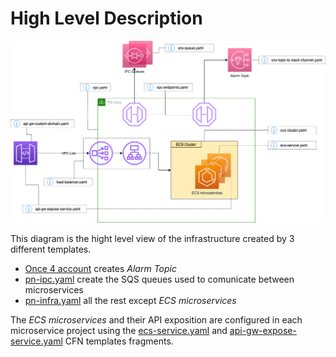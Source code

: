 # High Level Description
![diagram](docs/base_infrastructure.drawio.png)

This diagram is the hight level view of the infrastructure created by 3 different templates.

- [Once 4 account](once4account) creates _Alarm Topic_ 
- [pn-ipc.yaml](pn-ipc.yaml) create the SQS queues used to comunicate between microservices
- [pn-infra.yaml](pn-infra.yaml) all the rest except _ECS microservices_

The _ECS microservices_ and their API exposition are configured in each microservice project using the 
[ecs-service.yaml](fragments/ecs-service.yaml) and 
[api-gw-expose-service.yaml](fragments/api-gw-expose-service.yaml) CFN templates fragments.
